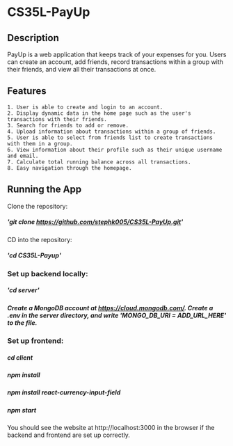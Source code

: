 # CS35L-PayUp

## Description
PayUp is a web application that keeps track of your expenses for you. Users can create an account, add friends, record transactions within a group with their friends, and view all their transactions at once. 

## Features
    1. User is able to create and login to an account. 
    2. Display dynamic data in the home page such as the user's transactions with their friends. 
    3. Search for friends to add or remove. 
    4. Upload information about transactions within a group of friends. 
    5. User is able to select from friends list to create transactions with them in a group.
    6. View information about their profile such as their unique username and email. 
    7. Calculate total running balance across all transactions. 
    8. Easy navigation through the homepage. 

## Running the App 
Clone the repository: 
##### 'git clone https://github.com/stephk005/CS35L-PayUp.git'

CD into the repository:
##### 'cd CS35L-Payup'

### Set up backend locally:

##### 'cd server'

##### Create a MongoDB account at https://cloud.mongodb.com/. Create a .env in the server directory, and write 'MONGO_DB_URI = ADD_URL_HERE' to the file. 

### Set up frontend:

##### cd client

##### npm install

##### npm install react-currency-input-field

##### npm start

You should see the website at http://localhost:3000 in the browser if the backend and frontend are set up correctly. 
